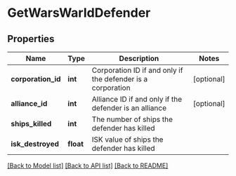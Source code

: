 # GetWarsWarIdDefender

## Properties
Name | Type | Description | Notes
------------ | ------------- | ------------- | -------------
**corporation_id** | **int** | Corporation ID if and only if the defender is a corporation | [optional] 
**alliance_id** | **int** | Alliance ID if and only if the defender is an alliance | [optional] 
**ships_killed** | **int** | The number of ships the defender has killed | 
**isk_destroyed** | **float** | ISK value of ships the defender has killed | 

[[Back to Model list]](../README.md#documentation-for-models) [[Back to API list]](../README.md#documentation-for-api-endpoints) [[Back to README]](../README.md)


